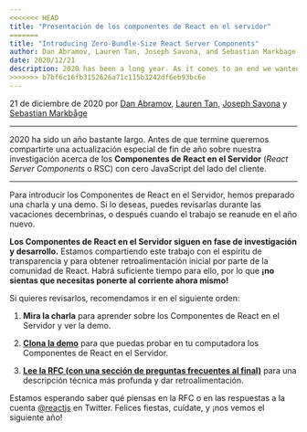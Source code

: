 ```yaml
---
<<<<<<< HEAD
title: "Presentación de los componentes de React en el servidor"
=======
title: "Introducing Zero-Bundle-Size React Server Components"
author: Dan Abramov, Lauren Tan, Joseph Savona, and Sebastian Markbage
date: 2020/12/21
description: 2020 has been a long year. As it comes to an end we wanted to share a special Holiday Update on our research into zero-bundle-size React Server Components.
>>>>>>> b7bf6c16fb3152626a71c115b3242df6eb93bc6e
---
```


21 de diciembre de 2020 por [Dan Abramov](https://twitter.com/dan_abramov), [Lauren Tan](https://twitter.com/potetotes), [Joseph Savona](https://twitter.com/en_JS) y [Sebastian Markbåge](https://twitter.com/sebmarkbage)

---

<Intro>

2020 ha sido un año bastante largo. Antes de que termine queremos compartirte una actualización especial de fin de año sobre nuestra investigación acerca de los **Componentes de React en el Servidor** (*React Server Components* o RSC) con cero JavaScript del lado del cliente.

</Intro>

---

Para introducir los Componentes de React en el Servidor, hemos preparado una charla y una demo. Si lo deseas, puedes revisarlas durante las vacaciones decembrinas, o después cuando el trabajo se reanude en el año nuevo.

<YouTubeIframe src="https://www.youtube.com/embed/TQQPAU21ZUw" />

**Los Componentes de React en el Servidor siguen en fase de investigación y desarrollo.** Estamos compartiendo este trabajo con el espíritu de transparencia y para obtener retroalimentación inicial por parte de la comunidad de React. Habrá suficiente tiempo para ello, por lo que **¡no sientas que necesitas ponerte al corriente ahora mismo!**

Si quieres revisarlos, recomendamos ir en el siguiente orden:

1. **Mira la charla** para aprender sobre los Componentes de React en el Servidor y ver la demo.

2. **[Clona la demo](http://github.com/reactjs/server-components-demo)** para que puedas probar en tu computadora los Componentes de React en el Servidor.

3. **[Lee la RFC (con una sección de preguntas frecuentes al final)](https://github.com/reactjs/rfcs/pull/188)** para una descripción técnica más profunda y dar retroalimentación.

Estamos esperando saber qué piensas en la RFC o en las respuestas a la cuenta [@reactjs](https://twitter.com/reactjs) en Twitter. Felices fiestas, cuídate, y ¡nos vemos el siguiente año!
